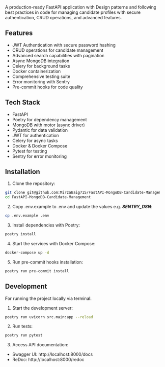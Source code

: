 A production-ready FastAPI application with Design patterns and following best practices in code for managing candidate profiles with secure authentication, CRUD operations, and advanced features.

## Features

- JWT Authentication with secure password hashing
- CRUD operations for candidate management
- Advanced search capabilities with pagination
- Async MongoDB integration
- Celery for background tasks
- Docker containerization
- Comprehensive testing suite
- Error monitoring with Sentry
- Pre-commit hooks for code quality

## Tech Stack

- FastAPI
- Poetry for dependency management
- MongoDB with motor (async driver)
- Pydantic for data validation
- JWT for authentication
- Celery for async tasks
- Docker & Docker Compose
- Pytest for testing
- Sentry for error monitoring

## Installation

1. Clone the repository:
```bash
git clone git@github.com:MirzaBaig715/FastAPI-MongoDB-Candidate-Management.git
cd FastAPI-MongoDB-Candidate-Management
```

2. Copy .env.example to .env and update the values e.g. **_SENTRY_DSN_**:
```bash
cp .env.example .env
```

3. Install dependencies with Poetry:
```bash
poetry install
```

4. Start the services with Docker Compose:
```bash
docker-compose up -d
```

5. Run pre-commit hooks installation:
```bash
poetry run pre-commit install
```

## Development

For running the project locally via terminal.
1. Start the development server:
```bash
poetry run uvicorn src.main:app --reload
```

2. Run tests:
```bash
poetry run pytest
```

3. Access API documentation:
- Swagger UI: http://localhost:8000/docs
- ReDoc: http://localhost:8000/redoc
